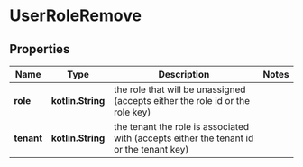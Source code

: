 
# UserRoleRemove

## Properties
Name | Type | Description | Notes
------------ | ------------- | ------------- | -------------
**role** | **kotlin.String** | the role that will be unassigned (accepts either the role id or the role key) | 
**tenant** | **kotlin.String** | the tenant the role is associated with (accepts either the tenant id or the tenant key) | 



